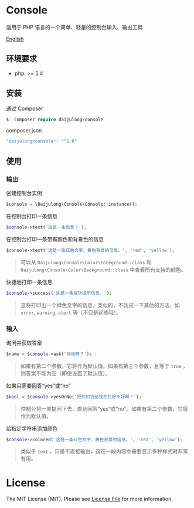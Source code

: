 # Console

适用于 PHP 语言的一个简单、轻量的控制台输入、输出工具

[English](README.md)

## 环境要求

- php: >= 5.4

## 安装

通过 Composer

```php
$  composer require daijulong/console
```

composer.json

```php
"daijulong/console": "^1.0"
```


## 使用

### 输出

创建控制台实例

```php
$console = \Daijulong\Console\Console::instance();
```

在控制台打印一条信息

```php
$console->text('这是一条信息！');
```

在控制台打印一条带有颜色和背景色的信息

```php
$console->text('这是一条红色文字、黄色背景的信息。', 'red', 'yellow');
```

> 可以从 ```Daijulong\Console\Color\Foreground::class``` 和 ```Daijulong\Console\Color\Background::class``` 中查看所有支持的颜色。

快捷地打印一条信息

```php
$console->success('这是一条成功提示信息。');
```

> 这将打印出一个绿色文字的信息，类似的，不妨试一下其他的方法，如 ```error```, ```warning```, ```alert``` 等（不只是这些哦）。

### 输入

询问并获取答案

```php
$name = $console->ask('你谁呀？');
```

> 如果有第二个参数，它将作为默认值。如果有第三个参数，且等于 ```true``` ，则答案不能为空（即使设置了默认值）。 

如果只需要回答“yes”或“no”

```php
$bool = $console->yesOrNo('把你的钱给我花花好不好啊？');
```

> 控制台将一直提问下去，直到回答“yes”或“no”。如果有第二个参数，它将作为默认值。

给指定字符串添加颜色

```php
$console->colored('这是一条红色文字、黄色背景的信息。', 'red', 'yellow');
```

> 类似于 ```text``` ，只是不直接输出，这在一段内容中需要显示多种样式时非常有用。

# License

The MIT License (MIT). Please see [License File](LICENSE.md) for more information.